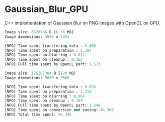 # Gaussian_Blur_GPU
C++ implementation of Gaussian Blur on PNG images with OpenCL on GPU.


```python
Image size: 6678966 B [6.36 MB]
Image dimensions: 3000 x 1453 

[NFO] Time spent transfering data : 0.008
[NFO] Time spent on preparation : 1.393
[NFO] Time spent on blurring : 0.011
[NFO] Time spent on cleanup : 0.163
[NFO] Full time spent by OpenCL part: 1.573
```

```python
Image size: 126207384 B [120 MB]
Image dimensions: 9000 x 3500 

[NFO] Time spent transfering data : 0.026
[NFO] Time spent on preparation : 1.413
[NFO] Time spent on blurring : 0.064
[NFO] Time spent on cleanup : 0.163
[NFO] Full time spent by OpenCL part: 1.646
[NFO] Time spent on conversion and saving: 44.368
[NFO] Total time spent: 50.348

```
